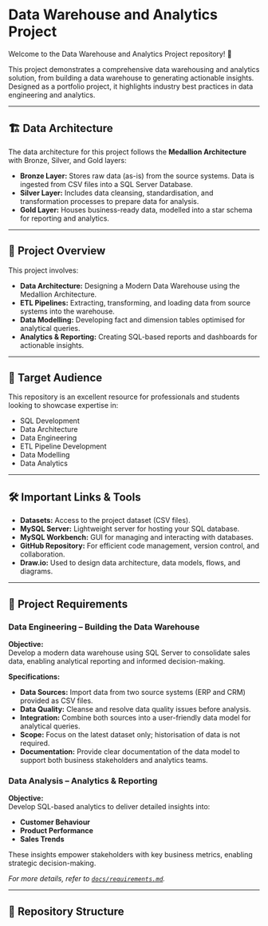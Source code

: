 # Data Warehouse and Analytics Project

Welcome to the Data Warehouse and Analytics Project repository! 🚀

This project demonstrates a comprehensive data warehousing and analytics solution, from building a data warehouse to generating actionable insights. Designed as a portfolio project, it highlights industry best practices in data engineering and analytics.

---

## 🏗️ Data Architecture

The data architecture for this project follows the **Medallion Architecture** with Bronze, Silver, and Gold layers:

- **Bronze Layer:** Stores raw data (as-is) from the source systems. Data is ingested from CSV files into a SQL Server Database.
- **Silver Layer:** Includes data cleansing, standardisation, and transformation processes to prepare data for analysis.
- **Gold Layer:** Houses business-ready data, modelled into a star schema for reporting and analytics.

---

## 📖 Project Overview

This project involves:

- **Data Architecture:** Designing a Modern Data Warehouse using the Medallion Architecture.
- **ETL Pipelines:** Extracting, transforming, and loading data from source systems into the warehouse.
- **Data Modelling:** Developing fact and dimension tables optimised for analytical queries.
- **Analytics & Reporting:** Creating SQL-based reports and dashboards for actionable insights.

---

## 🎯 Target Audience

This repository is an excellent resource for professionals and students looking to showcase expertise in:

- SQL Development  
- Data Architecture  
- Data Engineering  
- ETL Pipeline Development  
- Data Modelling  
- Data Analytics  

---

## 🛠️ Important Links & Tools

- **Datasets:** Access to the project dataset (CSV files).
- **MySQL Server:** Lightweight server for hosting your SQL database.
- **MySQL Workbench:** GUI for managing and interacting with databases.
- **GitHub Repository:** For efficient code management, version control, and collaboration.
- **Draw.io:** Used to design data architecture, data models, flows, and diagrams.

---

## 🚀 Project Requirements

### Data Engineering – Building the Data Warehouse

**Objective:**  
Develop a modern data warehouse using SQL Server to consolidate sales data, enabling analytical reporting and informed decision-making.

**Specifications:**

- **Data Sources:** Import data from two source systems (ERP and CRM) provided as CSV files.
- **Data Quality:** Cleanse and resolve data quality issues before analysis.
- **Integration:** Combine both sources into a user-friendly data model for analytical queries.
- **Scope:** Focus on the latest dataset only; historisation of data is not required.
- **Documentation:** Provide clear documentation of the data model to support both business stakeholders and analytics teams.

### Data Analysis – Analytics & Reporting

**Objective:**  
Develop SQL-based analytics to deliver detailed insights into:

- **Customer Behaviour**  
- **Product Performance**  
- **Sales Trends**  

These insights empower stakeholders with key business metrics, enabling strategic decision-making.

_For more details, refer to [`docs/requirements.md`](docs/requirements.md)._

---

## 📂 Repository Structure


